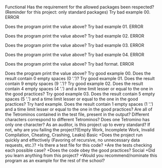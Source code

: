 Functional
Has the requirement for the allowed packages been respected? (Reminder for this project: only standard packages)
Try bad example 00.
ERROR

Does the program print the value above?
Try bad example 01.
ERROR

Does the program print the value above?
Try bad example 02.
ERROR

Does the program print the value above?
Try bad example 03.
ERROR

Does the program print the value above?
Try bad example 04.
ERROR

Does the program print the value above?
Try bad format.
ERROR

Does the program print the value above?
Try good example 00.
Does the result contain 0 empty spaces (0 '.')?
Try good example 01.
Does the result contain 9 empty spaces (9 '.')?
Try good example 02.
Does the result contain 4 empty spaces (4 '.') and a time limit lesser or equal to the one in the good practices?
Try good example 03.
Does the result contain 5 empty spaces (5 '.') and a time limit lesser or equal to the one in the good practices?
Try hard example.
Does the result contain 1 empty spaces (1 '.') and a time limit lesser or equal to the one in the good practices?
Are all of the Tetrominos contained in the test file, present in the output?
Different characters correspond to different Tetrominos?
Does one Tetromino has only one character?
As an auditor, is this project up to every standard? If not, why are you failing the project?(Empty Work, Incomplete Work, Invalid Compilation, Cheating, Crashing, Leaks)
Basic
+Does the project run quickly and effectively (Favoring of recursive, no unnecessary data requests, etc.)?
+Is there a test file for this code?
+Are the tests checking each possible case?
+Does the code obey the good practices?
Social
+Did you learn anything from this project?
+Would you recommend/nominate this program as an example for the rest of the school?